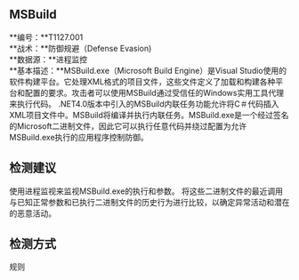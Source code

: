 ## MSBuild  
**编号：**T1127.001  
**战术：**防御规避（Defense Evasion)  
**数据源：**进程监控  
**基本描述：**MSBuild.exe（Microsoft Build Engine）是Visual Studio使用的软件构建平台。它处理XML格式的项目文件，这些文件定义了加载和构建各种平台和配置的要求。攻击者可以使用MSBuild通过受信任的Windows实用工具代理来执行代码。
.NET4.0版本中引入的MSBuild内联任务功能允许将C＃代码插入XML项目文件中。MSBuild将编译并执行内联任务。MSBuild.exe是一个经过签名的Microsoft二进制文件，因此它可以执行任意代码并绕过配置为允许MSBuild.exe执行的应用程序控制防御。  
## 检测建议  
使用进程监视来监视MSBuild.exe的执行和参数。
将这些二进制文件的最近调用与已知正常参数和已执行二进制文件的历史行为进行比较，以确定异常活动和潜在的恶意活动。  
## 检测方式  
规则